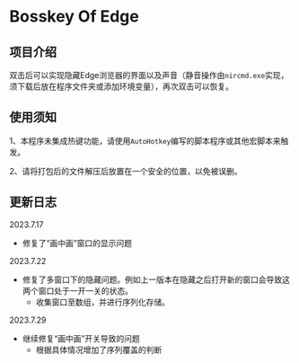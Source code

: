 # Bosskey Of Edge

## 项目介绍

双击后可以实现隐藏Edge浏览器的界面以及声音（静音操作由`nircmd.exe`实现，须下载后放在程序文件夹或添加环境变量），再次双击可以恢复。



## 使用须知

1、本程序未集成热键功能，请使用`AutoHotkey`编写的脚本程序或其他宏脚本来触发。

2、请将打包后的文件解压后放置在一个安全的位置，以免被误删。



## 更新日志

2023.7.17

- 修复了“画中画”窗口的显示问题

2023.7.22

- 修复了多窗口下的隐藏问题。例如上一版本在隐藏之后打开新的窗口会导致这两个窗口处于一开一关的状态。
  - 收集窗口至数组，并进行序列化存储。

2023.7.29

- 继续修复“画中画”开关导致的问题
  - 根据具体情况增加了序列覆盖的判断
